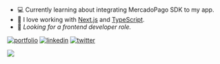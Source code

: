 - 💻 Currently learning about integrating MercadoPago SDK to my app.
- 🌱 I love working with [Next.js](https://nextjs.org/) and [TypeScript](https://www.typescriptlang.org/).
- 🌈 <i>Looking for a frontend developer role.</i>

[![portfolio](https://img.shields.io/badge/my_portfolio-000?style=for-the-badge&logo=ko-fi&logoColor=white)](https://facuperezm.com/)
[![linkedin](https://img.shields.io/badge/linkedin-0A66C2?style=for-the-badge&logo=linkedin&logoColor=white)](https://www.linkedin.com/in/facuperezm/)
[![twitter](https://img.shields.io/badge/twitter-1DA1F2?style=for-the-badge&logo=twitter&logoColor=white)](https://twitter.com/facuperezm)

<img src='https://www.codewars.com/users/facuperezm/badges/small'>
